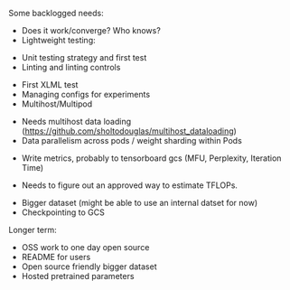 Some backlogged needs:

* Does it work/converge? Who knows?
* Lightweight testing:
-  Unit testing strategy and first test
-  Linting and linting controls
* First XLML test
* Managing configs for experiments
* Multihost/Multipod
-   Needs multihost data loading (https://github.com/sholtodouglas/multihost_dataloading)
-   Data parallelism across pods / weight sharding within Pods
* Write metrics, probably to tensorboard gcs (MFU, Perplexity, Iteration Time)
-   Needs to figure out an approved way to estimate TFLOPs.
* Bigger dataset (might be able to use an internal datset for now)
* Checkpointing to GCS

Longer term:
* OSS work to one day open source
* README for users
* Open source friendly bigger dataset
* Hosted pretrained parameters
